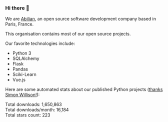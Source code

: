 ### Hi there 👋

We are [Abilian](https://abilian.com/), an open source software development company based in Paris, France.

This organisation contains most of our open source projects.

Our favorite technologies include:

- Python 3
- SQLAlchemy
- Flask
- Pandas
- Sciki-Learn
- Vue.js

Here are some automated stats about our published Python projects
([thanks Simon Willison!][sw-post]):

<!--marker-->
Total downloads: 1,650,863<br>
Total downloads/month: 16,184<br>
Total stars count: 223
<!--end-->

[sw-post]: https://simonwillison.net/2020/Jul/10/self-updating-profile-readme/